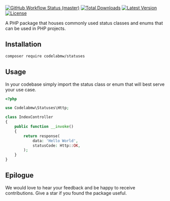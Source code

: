 <p>
    <a href="https://github.com/codelabmw/statuses/actions"><img alt="GitHub Workflow Status (master)" src="https://github.com/codelabmw/statuses/actions/workflows/tests.yml/badge.svg"></a>
    <a href="https://packagist.org/packages/codelabmw/statuses"><img alt="Total Downloads" src="https://img.shields.io/packagist/dt/codelabmw/statuses"></a>
    <a href="https://packagist.org/packages/codelabmw/statuses"><img alt="Latest Version" src="https://img.shields.io/packagist/v/codelabmw/statuses"></a>
    <a href="https://packagist.org/packages/codelabmw/statuses"><img alt="License" src="https://img.shields.io/packagist/l/codelabmw/statuses"></a>
</p>

A PHP package that houses commonly used status classes and enums that can be used in PHP projects.

## Installation

```bash
composer require codelabmw/statuses
```

## Usage

In your codebase simply import the status class or enum that will best serve your use case.

```php
<?php

use Codelabmw\Statuses\Http;

class IndexController
{
    public function __invoke()
    {
        return response(
            data: 'Hello World',
            statusCode: Http::OK,
        );
    }
}
```

## Epilogue

We would love to hear your feedback and be happy to receive contributions. Give a star if you found the package useful.
